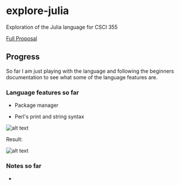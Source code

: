 # explore-julia
Exploration of the Julia language for CSCI 355

[Full Proposal](https://drive.google.com/open?id=1zAACVJXP2G_ECGt8eHKT_1zGMPDgzC5JwPi9xr1OOBM)

## Progress

So far I am just playing with the language and following the beginners documentation to see what some of the language features are.

### Language features so far

 + Package manager

 + Perl's print and string syntax

![alt text](https://raw.githubusercontent.com/aklapatch/explore-julia/master/images/perCodeExample.png)

Result:

![alt text](https://raw.githubusercontent.com/aklapatch/explore-julia/master/images/perlCodeResult.png)

### Notes so far

 + 








